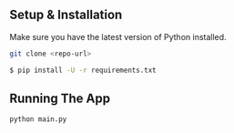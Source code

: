 

## Setup & Installation

Make sure you have the latest version of Python installed.

```bash
git clone <repo-url>
```

```bash
$ pip install -U -r requirements.txt
```

## Running The App

```bash
python main.py
```
